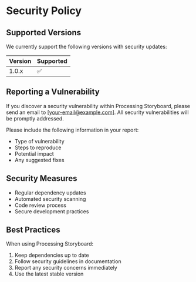 # Security Policy

## Supported Versions

We currently support the following versions with security updates:

| Version | Supported          |
| ------- | ------------------ |
| 1.0.x   | :white_check_mark: |

## Reporting a Vulnerability

If you discover a security vulnerability within Processing Storyboard, please send an email to [your-email@example.com]. All security vulnerabilities will be promptly addressed.

Please include the following information in your report:

- Type of vulnerability
- Steps to reproduce
- Potential impact
- Any suggested fixes

## Security Measures

- Regular dependency updates
- Automated security scanning
- Code review process
- Secure development practices

## Best Practices

When using Processing Storyboard:

1. Keep dependencies up to date
2. Follow security guidelines in documentation
3. Report any security concerns immediately
4. Use the latest stable version
